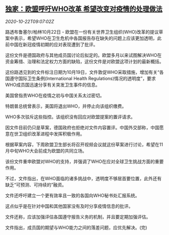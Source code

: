 <!--1603358593000-->
[独家：欧盟呼吁WHO改革 希望改变对疫情的处理做法](https://cn.reuters.com/article/who-reform-eu-1022-idCNKBS27715P)
------

<div><i>2020-10-22T09:07:02Z</i></div><p>路透布鲁塞尔/柏林10月22日 - 欧盟在一份有关世界卫生组织(WHO)改革的提议草案中表示，希望WHO在卫生危机中各国报告存在缺失的问题上应该更加透明，此前中国在新冠疫情初期的应对表现遭到了批评。</p><p>这份文件是德国政府与其他成员国讨论后拟定的。欧盟多月以来试图解决WHO在资金筹措、治理和法定权力方面的缺陷，这份文件是对欧盟这项计划的最新概括。</p><p>这份路透见到的文件标注日期为10月19日，文件敦促WHO采取措施，增加有关“各国遵守国际卫生条例(International Health Regulations)情况的透明度”，要求WHO成员国迅速分享有关突发卫生事件的信息。</p><p>美国曾指责WHO在疫情之初与中国关系太过密切。</p><p>特朗普总统曾表示，美国将退出WHO，并停止向该组织缴费。</p><p>WHO多次驳斥这些指控。该组织没有回应对欧盟提案的置评请求。</p><p>因文件目前仍只是草案，德国政府也拒绝对文件内容置评。中国外交部称，中国愿意在世卫组织改革进程中发挥积极作用。</p><p>根据草案内容，下周欧盟卫生部长将召开视频会议就这份草案进行讨论，希望在11月中旬WHO大会前成为欧盟的共同立场。</p><p>该份文件重申欧盟对WHO的支持，并强调了WHO在应对全球卫生挑战方面的重要作用。</p><p>不过，文件指出，在WHO面临的诸多挑战中，透明度不够居首要位置，此外还有缺乏“可预测、可持续的”融资。</p><p>文件还呼吁建立一个更有效率且一致的各国向WHO秘书处汇报系统。</p><p>这点似乎是在针对中国和其他国家没有及时分享疫情信息的批评。</p><p>文件还称，应该加强评估各国遵守报告义务的机制，并且要定期加强评估。</p><p>文件指出，成员国的期望与WHO能力之间的落差问题，应优先解决。(完)</p>
